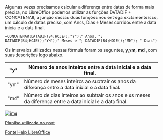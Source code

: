 Algumas vezes precisamos calcular a diferença entre datas de forma mais precisa,  no LibreOffice podemos utilizar as funções DATADIF + CONCATENAR, a junção dessas duas funções nos entrega exatamente isso, um cálculo de datas preciso, com Anos, Dias e Meses corridos entre a data inicial e a data final.

```
=CONCATENAR(DATADIF(B4;HOJE();"Y");" Anos, "; DATADIF(B4;HOJE();"YM");" Meses e "; DATADIF(B4;HOJE();"MD"); " Dias")
```

Os intervalos utilizados nessas fórmula foram os seguintes, **y**,**ym**, **md** , com suas descrições logo abaixo.

| "y"  | Número de anos inteiros entre a data inicial e a data final. |
| ---- | ------------------------------------------------------------ |
| "ym" | Número de meses inteiros ao subtrair os anos da diferença entre a data inicial e a data final. |
| "md" | Número de dias inteiros ao subtrair os anos e os meses da diferença entre a data inicial e a data final. |



[![img](https://3.bp.blogspot.com/-QKmtWY3CTBU/WPFSPC6RDJI/AAAAAAAAATY/nMavCH0_XJEHvk-GiC3MzvNZSATiP-CBwCLcB/s1600/Captura%2Bde%2Btela%2Bde%2B2017-04-14%2B19-48-26.png)](https://3.bp.blogspot.com/-QKmtWY3CTBU/WPFSPC6RDJI/AAAAAAAAATY/nMavCH0_XJEHvk-GiC3MzvNZSATiP-CBwCLcB/s1600/Captura%2Bde%2Btela%2Bde%2B2017-04-14%2B19-48-26.png)


[Planilha utilizada no post](https://drive.google.com/open?id=0B2KdodQ7iVQsTzN1VmRMdDB1MkU)

[Fonte Help LibreOffice](https://help.libreoffice.org/Calc/DATEDIF/pt-BR)